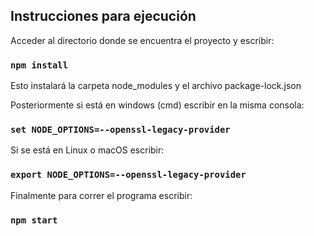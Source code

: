## Instrucciones para ejecución

Acceder al directorio donde se encuentra el proyecto y escribir: 

### `npm install`

Esto instalará la carpeta node_modules y el archivo package-lock.json

Posteriormente si está en windows (cmd) escribir en la misma consola:

### `set NODE_OPTIONS=--openssl-legacy-provider`

Si se está en Linux o macOS escribir:

### `export NODE_OPTIONS=--openssl-legacy-provider`

Finalmente para correr el programa escribir:

### `npm start`
